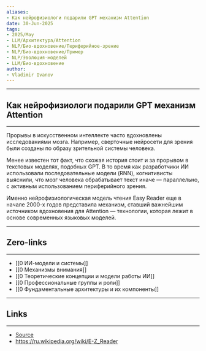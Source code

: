 ```yaml
---
aliases: 
- Как нейрофизиологи подарили GPT механизм Attention 
date: 30-Jun-2025
tags:
- 2025/May
- LLM/Архитектура/Attention
- NLP/Био-вдохновение/Периферийное-зрение
- NLP/Био-вдохновение/Пример
- NLP/Эволюция-моделей
- LLM/Био-вдохновение
author:
- Vladimir Ivanov
---
```

-----
##  Как нейрофизиологи подарили GPT механизм Attention 
-----
Прорывы в искусственном интеллекте часто вдохновлены исследованиями мозга. Например, сверточные нейросети для зрения были созданы по образу зрительной системы человека.

Менее известен тот факт, что схожая история стоит и за прорывом в текстовых моделях, подобных GPT. В то время как разработчики ИИ использовали последовательные модели (RNN), когнитивисты выяснили, что мозг человека обрабатывает текст иначе — параллельно, с активным использованием периферийного зрения.

Именно нейрофизиологическая модель чтения Easy Reader еще в начале 2000-х годов представила механизм, ставший важнейшим источником вдохновения для Attention — технологии, которая лежит в основе современных языковых моделей.

---
## Zero-links
---
- [[0 ИИ-модели и системы]]
- [[0 Механизмы внимания]]
- [[0 Теоретические концепции и модели работы ИИ]]
- [[0 Профессиональные группы и роли]]
- [[0 Фундаментальные архитектуры и их компоненты]]

---
## Links
---
- [Source](https://t.me/turboproject/1702)
- https://ru.wikipedia.org/wiki/E-Z_Reader